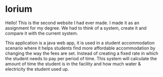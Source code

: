 # lorium
Hello! This is the second website I had ever made. I made it as an assignment for my degree. We had to think of a system, create it and compare it with the current system.  

This application is a java web app, it is used in a student accommodation scenario where it helps students find more affordable accommodation by changing the way the fees are set. Instead of creating a fixed rate in which the student needs to pay per period of time. This system will calculate the amount of time the student is in the facility and how much water &amp; electricity the student used up.
